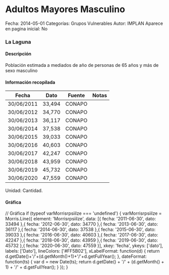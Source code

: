 Adultos Mayores Masculino
=====

Fecha: 2014-05-01
Categorías: Grupos Vulnerables
Autor: IMPLAN
Aparece en pagina inicial: No

### La Laguna

#### Descripción

Población estimada a mediados de año de personas de 65 años y más de sexo masculino

<!-- break -->

#### Información recopilada

<table class="table table-hover table-bordered matriz">
  <thead>
    <tr><th>Fecha</th><th>Dato</th><th>Fuente</th><th>Notas</th></tr>
  </thead>
  <tbody>
    <tr><td class="centrado">30/06/2011</td><td class="derecha">33,494</td><td>CONAPO</td><td></td></tr>
    <tr><td class="centrado">30/06/2012</td><td class="derecha">34,770</td><td>CONAPO</td><td></td></tr>
    <tr><td class="centrado">30/06/2013</td><td class="derecha">36,117</td><td>CONAPO</td><td></td></tr>
    <tr><td class="centrado">30/06/2014</td><td class="derecha">37,538</td><td>CONAPO</td><td></td></tr>
    <tr><td class="centrado">30/06/2015</td><td class="derecha">39,033</td><td>CONAPO</td><td></td></tr>
    <tr><td class="centrado">30/06/2016</td><td class="derecha">40,603</td><td>CONAPO</td><td></td></tr>
    <tr><td class="centrado">30/06/2017</td><td class="derecha">42,247</td><td>CONAPO</td><td></td></tr>
    <tr><td class="centrado">30/06/2018</td><td class="derecha">43,959</td><td>CONAPO</td><td></td></tr>
    <tr><td class="centrado">30/06/2019</td><td class="derecha">45,732</td><td>CONAPO</td><td></td></tr>
    <tr><td class="centrado">30/06/2020</td><td class="derecha">47,559</td><td>CONAPO</td><td></td></tr>
  </tbody>
</table>

Unidad: Cantidad.

#### Gráfica

<div id="Morrisrpsiilze" class="grafica"></div>
  // Gráfica
  if (typeof varMorrisrpsiilze === 'undefined') {
    varMorrisrpsiilze = Morris.Line({
      element: 'Morrisrpsiilze',
      data: [{ fecha: '2011-06-30', dato: 33494 },{ fecha: '2012-06-30', dato: 34770 },{ fecha: '2013-06-30', dato: 36117 },{ fecha: '2014-06-30', dato: 37538 },{ fecha: '2015-06-30', dato: 39033 },{ fecha: '2016-06-30', dato: 40603 },{ fecha: '2017-06-30', dato: 42247 },{ fecha: '2018-06-30', dato: 43959 },{ fecha: '2019-06-30', dato: 45732 },{ fecha: '2020-06-30', dato: 47559 }],
      xkey: 'fecha',
      ykeys: ['dato'],
      labels: ['Dato'],
      lineColors: ['#FF5B02'],
      xLabelFormat: function(d) { return d.getDate()+'/'+(d.getMonth()+1)+'/'+d.getFullYear(); },
      dateFormat: function(ts) { var d = new Date(ts); return d.getDate() + '/' + (d.getMonth() + 1) + '/' + d.getFullYear(); }
    });
  }
